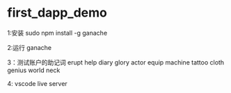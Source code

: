 # first_dapp_demo

1:安装
sudo npm install -g ganache

2:运行
ganache

3：测试账户的助记词
erupt help diary glory actor equip machine tattoo cloth genius world neck

4: vscode live server
